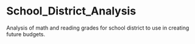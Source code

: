 # School_District_Analysis
Analysis of math and reading grades for school district to use in creating future budgets.
